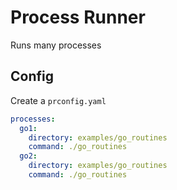 # Process Runner
Runs many processes

## Config
Create a `prconfig.yaml`
```yaml
processes:
  go1:
    directory: examples/go_routines
    command: ./go_routines
  go2:
    directory: examples/go_routines
    command: ./go_routines

```